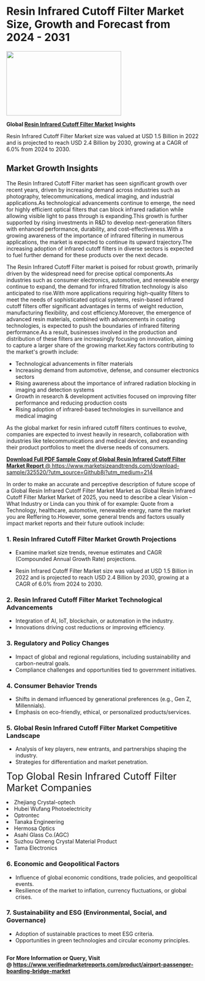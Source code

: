 <H1>Resin Infrared Cutoff Filter Market Size, Growth and Forecast from 2024 - 2031</H1><img class="aligncenter size-medium wp-image-584254" src="https://thirdeyenews.in/wp-content/uploads/2024/09/Global-Market-Research-300x168.jpeg" alt="" width="300" height="168" /><p><strong>Global&nbsp;<a href="https://www.marketsizeandtrends.com/download-sample/325520/?utm_source=Github8j?utm_medium=214">Resin Infrared Cutoff Filter Market</a> Insights</strong></p><p>Resin Infrared Cutoff Filter Market size was valued at USD 1.5 Billion in 2022 and is projected to reach USD 2.4 Billion by 2030, growing at a CAGR of 6.0% from 2024 to 2030.</p><p><h2>Market Growth Insights</h2> <p>The Resin Infrared Cutoff Filter market has seen significant growth over recent years, driven by increasing demand across industries such as photography, telecommunications, medical imaging, and industrial applications.As technological advancements continue to emerge, the need for highly efficient optical filters that can block infrared radiation while allowing visible light to pass through is expanding.This growth is further supported by rising investments in R&D to develop next-generation filters with enhanced performance, durability, and cost-effectiveness.With a growing awareness of the importance of infrared filtering in numerous applications, the market is expected to continue its upward trajectory.The increasing adoption of infrared cutoff filters in diverse sectors is expected to fuel further demand for these products over the next decade.<a href="#download_sample"></a></p> <p>The Resin Infrared Cutoff Filter market is poised for robust growth, primarily driven by the widespread need for precise optical components.As industries such as consumer electronics, automotive, and renewable energy continue to expand, the demand for infrared filtration technology is also anticipated to rise.With more applications requiring high-quality filters to meet the needs of sophisticated optical systems, resin-based infrared cutoff filters offer significant advantages in terms of weight reduction, manufacturing flexibility, and cost efficiency.Moreover, the emergence of advanced resin materials, combined with advancements in coating technologies, is expected to push the boundaries of infrared filtering performance.As a result, businesses involved in the production and distribution of these filters are increasingly focusing on innovation, aiming to capture a larger share of the growing market.Key factors contributing to the market's growth include: <ul> <li>Technological advancements in filter materials</li> <li>Increasing demand from automotive, defense, and consumer electronics sectors</li> <li>Rising awareness about the importance of infrared radiation blocking in imaging and detection systems</li> <li>Growth in research & development activities focused on improving filter performance and reducing production costs</li> <li>Rising adoption of infrared-based technologies in surveillance and medical imaging</li> </ul> As the global market for resin infrared cutoff filters continues to evolve, companies are expected to invest heavily in research, collaboration with industries like telecommunications and medical devices, and expanding their product portfolios to meet the diverse needs of consumers.<a href="#get_more"></p><p><span class=""><strong>Download Full PDF Sample Copy of Global Resin Infrared Cutoff Filter Market Report</strong> @ <a href="https://www.marketsizeandtrends.com/download-sample/325520/?utm_source=Github8j?utm_medium=214" target="_blank">https://www.marketsizeandtrends.com/download-sample/325520/?utm_source=Github8j?utm_medium=214</a></span></p><p>In order to make an accurate and perceptive description of future scope of a Global&nbsp;Resin Infrared Cutoff Filter Market Market as Global&nbsp;Resin Infrared Cutoff Filter Market Market of 2025, you need to describe a clear Vision &ndash; What Industry or Linda can you think of for example: Quote from a Technology, healthcare, automotive, renewable energy, name the market you are Reffering to.However, some general trends and factors usually impact market reports and their future outlook include:</p><h3>1.&nbsp;<strong>Resin Infrared Cutoff Filter Market Growth Projections</strong></h3><ul><li>Examine market size trends, revenue estimates and CAGR (Compounded Annual Growth Rate) projections.</li><li><p>Resin Infrared Cutoff Filter Market size was valued at USD 1.5 Billion in 2022 and is projected to reach USD 2.4 Billion by 2030, growing at a CAGR of 6.0% from 2024 to 2030.</p></li></ul><h3>2.&nbsp;<strong>Resin Infrared Cutoff Filter Market Technological Advancements</strong></h3><ul><li>Integration of AI, IoT, blockchain, or automation in the industry.</li><li>Innovations driving cost reductions or improving efficiency.</li></ul><h3>3.&nbsp;<strong>Regulatory and Policy Changes</strong></h3><ul><li>Impact of global and regional regulations, including sustainability and carbon-neutral goals.</li><li>Compliance challenges and opportunities tied to government initiatives.</li></ul><h3>4.&nbsp;<strong>Consumer Behavior Trends</strong></h3><ul><li>Shifts in demand influenced by generational preferences (e.g., Gen Z, Millennials).</li><li>Emphasis on eco-friendly, ethical, or personalized products/services.</li></ul><h3>5.&nbsp;<strong>Global Resin Infrared Cutoff Filter Market Competitive Landscape</strong></h3><ul><li>Analysis of key players, new entrants, and partnerships shaping the industry.</li><li>Strategies for differentiation and market penetration.</li></ul><p data-pm-slice="1 1 []"><span style="color: inherit; font-family: inherit; font-size: 25px;">Top Global Resin Infrared Cutoff Filter Market Companies</span></p><div class="" data-test-id=""><p><li>Zhejiang Crystal-optech</li><li> Hubei Wufang Photoelectricity</li><li> Optrontec</li><li> Tanaka Engineering</li><li> Hermosa Optics</li><li> Asahi Glass Co.(AGC)</li><li> Suzhou Qimeng Crystal Material Product</li><li> Tama Electronics</li></p></div><h3>6.&nbsp;<strong>Economic and Geopolitical Factors</strong></h3><ul><li>Influence of global economic conditions, trade policies, and geopolitical events.</li><li>Resilience of the market to inflation, currency fluctuations, or global crises.</li></ul><h3>7.&nbsp;<strong>Sustainability and ESG (Environmental, Social, and Governance)</strong></h3><ul><li>Adoption of sustainable practices to meet ESG criteria.</li><li>Opportunities in green technologies and circular economy principles.</li></ul><h2><strong style="font-size: 14px;">For More Information or Query, Visit @&nbsp;</strong><a style="background-color: #ffffff; font-size: 14px;" href="https://www.marketsizeandtrends.com/report/resin-infrared-cutoff-filter-market/" target="_blank">https://www.verifiedmarketreports.com/product/airport-passenger-boarding-bridge-market</a></h2>